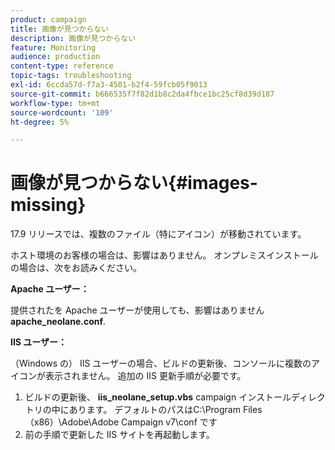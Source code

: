 ```yaml
---
product: campaign
title: 画像が見つからない
description: 画像が見つからない
feature: Monitoring
audience: production
content-type: reference
topic-tags: troubleshooting
exl-id: 6ccda57d-f7a3-4501-b2f4-59fcb05f9013
source-git-commit: b666535f7f82d1b8c2da4fbce1bc25cf8d39d187
workflow-type: tm+mt
source-wordcount: '109'
ht-degree: 5%

---
```


# 画像が見つからない{#images-missing}



17.9 リリースでは、複数のファイル（特にアイコン）が移動されています。

ホスト環境のお客様の場合は、影響はありません。 オンプレミスインストールの場合は、次をお読みください。

**Apache ユーザー：**

提供されたを Apache ユーザーが使用しても、影響はありません **apache_neolane.conf**.

**IIS ユーザー：**

（Windows の） IIS ユーザーの場合、ビルドの更新後、コンソールに複数のアイコンが表示されません。 追加の IIS 更新手順が必要です。

1. ビルドの更新後、 **iis_neolane_setup.vbs** campaign インストールディレクトリの中にあります。 デフォルトのパスはC:\Program Files （x86）\Adobe\Adobe Campaign v7\conf です
1. 前の手順で更新した IIS サイトを再起動します。
